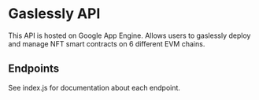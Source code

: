 # Gaslessly API
This API is hosted on Google App Engine.
Allows users to gaslessly deploy and manage NFT smart contracts on 6 different EVM chains.
## Endpoints
See index.js for documentation about each endpoint.
